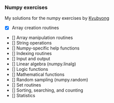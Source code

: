 ### Numpy exercises

My solutions for the numpy exercises by [Kyubyong](https://github.com/Kyubyong/numpy_exercises)

  - [x] Array creation routines
  - [] Array manipulation routines 
  - [] String operations 
  - [] Numpy-specific help functions
  - [] Indexing routines 
  - [] Input and output 
  - [] Linear algebra (numpy.linalg) 
  - [] Logic functions 
  - [] Mathematical functions
  - [] Random sampling (numpy.random) 
  - [] Set routines 
  - [] Sorting, searching, and counting 
  - [] Statistics 

